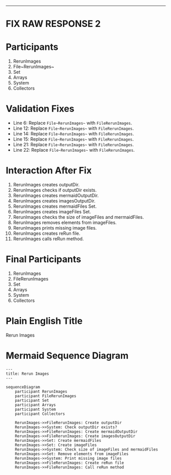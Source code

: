 ----
# FIX RAW RESPONSE 2
# Participants
1. RerunImages
2. File~RerunImages~
3. Set
4. Arrays
5. System
6. Collectors

# Validation Fixes
- Line 6: Replace `File~RerunImages~` with `FileRerunImages`.
- Line 12: Replace `File~RerunImages~` with `FileRerunImages`.
- Line 14: Replace `File~RerunImages~` with `FileRerunImages`.
- Line 15: Replace `File~RerunImages~` with `FileRerunImages`.
- Line 21: Replace `File~RerunImages~` with `FileRerunImages`.
- Line 22: Replace `File~RerunImages~` with `FileRerunImages`.

# Interaction After Fix
1. RerunImages creates outputDir.
2. RerunImages checks if outputDir exists.
3. RerunImages creates mermaidOutputDir.
4. RerunImages creates imagesOutputDir.
5. RerunImages creates mermaidFiles Set.
6. RerunImages creates imageFiles Set.
7. RerunImages checks the size of imageFiles and mermaidFiles.
8. RerunImages removes elements from imageFiles.
9. RerunImages prints missing image files.
10. RerunImages creates reRun file.
11. RerunImages calls reRun method.

# Final Participants

1. RerunImages
2. FileRerunImages
3. Set
4. Arrays
5. System
6. Collectors

# Plain English Title
Rerun Images

# Mermaid Sequence Diagram

```mermaid
---
title: Rerun Images
---

sequenceDiagram
    participant RerunImages
    participant FileRerunImages
    participant Set
    participant Arrays
    participant System
    participant Collectors

    RerunImages->>FileRerunImages: Create outputDir
    RerunImages->>System: Check outputDir exists?
    RerunImages->>FileRerunImages: Create mermaidOutputDir
    RerunImages->>FileRerunImages: Create imagesOutputDir
    RerunImages->>Set: Create mermaidFiles
    RerunImages->>Set: Create imageFiles
    RerunImages->>System: Check size of imageFiles and mermaidFiles
    RerunImages->>Set: Remove elements from imageFiles
    RerunImages->>System: Print missing image files
    RerunImages->>FileRerunImages: Create reRun file
    RerunImages->>FileRerunImages: Call reRun method
```


